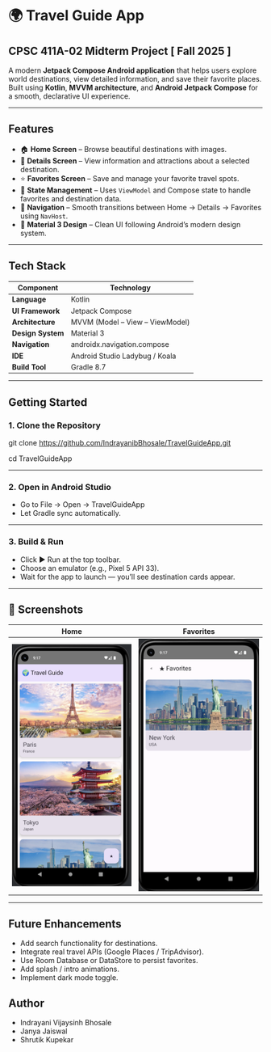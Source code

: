 # 🌍 Travel Guide App

## CPSC 411A-02 Midterm Project [ Fall 2025 ]

A modern **Jetpack Compose Android application** that helps users explore world destinations, view detailed information, and save their favorite places.  
Built using **Kotlin**, **MVVM architecture**, and **Android Jetpack Compose** for a smooth, declarative UI experience.

---

## Features

- 🏠 **Home Screen** – Browse beautiful destinations with images.
- 📍 **Details Screen** – View information and attractions about a selected destination.
- ⭐ **Favorites Screen** – Save and manage your favorite travel spots.
- 🧠 **State Management** – Uses `ViewModel` and Compose state to handle favorites and destination data.
- 🧭 **Navigation** – Smooth transitions between Home → Details → Favorites using `NavHost`.
- 🎨 **Material 3 Design** – Clean UI following Android’s modern design system.

---

## Tech Stack

| Component | Technology |
|------------|-------------|
| **Language** | Kotlin |
| **UI Framework** | Jetpack Compose |
| **Architecture** | MVVM (Model – View – ViewModel) |
| **Design System** | Material 3 |
| **Navigation** | androidx.navigation.compose |
| **IDE** | Android Studio Ladybug / Koala |
| **Build Tool** | Gradle 8.7 |

---

## Getting Started

### 1. Clone the Repository

git clone https://github.com/IndrayanibBhosale/TravelGuideApp.git

cd TravelGuideApp

---

### 2. Open in Android Studio
* Go to File → Open → TravelGuideApp
* Let Gradle sync automatically.

---

### 3. Build & Run
* Click ▶ Run at the top toolbar.
* Choose an emulator (e.g., Pixel 5 API 33).
* Wait for the app to launch — you’ll see destination cards appear.


---


## 📸 Screenshots

<div align="center">

| Home | Favorites |
|------|------------|
| <img src="screenshots/Home.png" width="250"> | <img src="screenshots/Favorites.png" width="250"> |

</div>




---


## Future Enhancements
* Add search functionality for destinations.
* Integrate real travel APIs (Google Places / TripAdvisor).
* Use Room Database or DataStore to persist favorites.
* Add splash / intro animations.
* Implement dark mode toggle.

## Author
* Indrayani Vijaysinh Bhosale
* Janya Jaiswal
* Shrutik Kupekar





